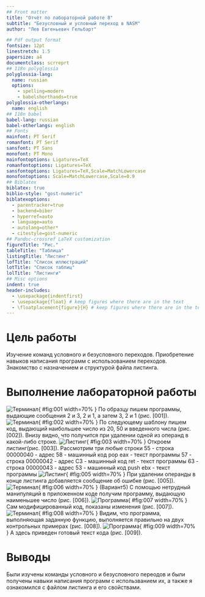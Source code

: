 ```yaml
---
## Front matter
title: "Отчёт по лабораторной работе 8"
subtitle: "Безусловный и условный переход в NASM"
author: "Лев Евгеньевич Гельбарт"

## Pdf output format
fontsize: 12pt
linestretch: 1.5
papersize: a4
documentclass: scrreprt
## I18n polyglossia
polyglossia-lang:
  name: russian
  options:
	- spelling=modern
	- babelshorthands=true
polyglossia-otherlangs:
  name: english
## I18n babel
babel-lang: russian
babel-otherlangs: english
## Fonts
mainfont: PT Serif
romanfont: PT Serif
sansfont: PT Sans
monofont: PT Mono
mainfontoptions: Ligatures=TeX
romanfontoptions: Ligatures=TeX
sansfontoptions: Ligatures=TeX,Scale=MatchLowercase
monofontoptions: Scale=MatchLowercase,Scale=0.9
## Biblatex
biblatex: true
biblio-style: "gost-numeric"
biblatexoptions:
  - parentracker=true
  - backend=biber
  - hyperref=auto
  - language=auto
  - autolang=other*
  - citestyle=gost-numeric
## Pandoc-crossref LaTeX customization
figureTitle: "Рис."
tableTitle: "Таблица"
listingTitle: "Листинг"
lofTitle: "Список иллюстраций"
lotTitle: "Список таблиц"
lolTitle: "Листинги"
## Misc options
indent: true
header-includes:
  - \usepackage{indentfirst}
  - \usepackage{float} # keep figures where there are in the text
  - \floatplacement{figure}{H} # keep figures where there are in the text
---
```


# Цель работы

Изучение команд условного и безусловного переходов. Приобретение навыков написания программ с использованием переходов. Знакомство с назначением и структурой файла листинга.

# Выполнение лабораторной работы
![Терминал](image/1.png){ #fig:001 width=70% }
По образцу пишем программы, выдающие сообщения 2 и 3, 2 и 1, а затем 3, 2 и 1 (рис. [001]).
![Терминал](image/2.png){ #fig:002 width=70% }
По следующему шаблону пишем код, выдающий наибольшее число из 20, 50 и введенного числа (рис. [002]). Внизу видно, что получится при удалении одной из операнд в какой-либо строке.
![Листинг](image/3.png){ #fig:003 width=70% }
Откроем листинг(рис. [003]). Рассмотрим три любые строки
55 - строка 00000040 - адрес 58 - машинный код pop eax - текст программы
57 - строка 00000042 - адрес C3 - машинный код ret - текст программы
63 - строка 00000043 - адрес 53 - машинный код push ebx - текст программы
![Листинг](image/5.png){ #fig:005 width=70% }
При удалении операнды в конце листинга добавляется сообщение об ошибке (рис. [005]).
![Терминал](image/6.png){ #fig:006 width=70% }
(Вариант5)
С помощью нетрудный манипуляций в приложенном коде получим программу, выдающую наименьшее число (рис. [006]).
![Программа](image/7.png){ #fig:007 width=70% }
Сам модифицированный код, показаны изменения  (рис. [007]).
![Терминал](image/8.png){ #fig:008 width=70% }
Видим, что программа, выполняющая заданную функцию, выполняется правильно на двух контрольных примерах (рис. [008]).
![Программа](image/9.png){ #fig:009 width=70% }
А здесь приведен готовый текст кода  (рис. [009]).
# Выводы

Были изучены команды условного и безусловного переодов и были получены навыки написания программ с использванием их, а также я ознакомился с файлом листинга и его свойствами.

